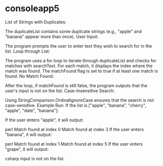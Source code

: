 # consoleapp5
List of Strings with Duplicates:

The duplicateList contains some duplicate strings (e.g., "apple" and "banana" appear more than once).
User Input:

The program prompts the user to enter text they wish to search for in the list.
Loop through List:

The program uses a for loop to iterate through duplicateList and checks for matches with searchText.
For each match, it displays the index where the match was found.
The matchFound flag is set to true if at least one match is found.
No Match Found:

After the loop, if matchFound is still false, the program outputs that the user's input is not on the list.
Case-Insensitive Search:

Using StringComparison.OrdinalIgnoreCase ensures that the search is not case-sensitive.
Example Run:
If the list is ["apple", "banana", "cherry", "apple", "date", "banana"]:

If the user enters "apple", it will output:

perl
Match found at index 0
Match found at index 3
If the user enters "banana", it will output:

perl
Match found at index 1
Match found at index 5
If the user enters "grape", it will output:

csharp
input is not on the list.
